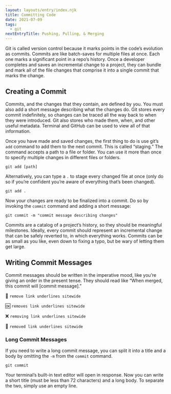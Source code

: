 ```yaml
---
layout: layouts/entry/index.njk
title: Committing Code
date: 2021-07-09
tags:
  - git
nextEntryTitle: Pushing, Pulling, & Merging
---
```


Git is called version control because it marks points in the code’s evolution as commits. Commits are like batch-saves for multiple files at once. Each one marks a significant point in a repo’s history. Once a developer completes and saves an incremental change to a project, they can bundle and mark all of the file changes that comprise it into a single commit that marks the change.

## Creating a Commit

Commits, and the changes that they contain, are defined by you. You must also add a short message describing what the changes do. Git stores every commit indefinitely, so changes can be traced all the way back to when they were introduced. Git also stores who made them, when, and other useful metadata. Terminal and GitHub can be used to view all of that information.

Once you have made and saved changes, the first thing to do is use git’s `add` command to add them to the next commit. This is called “staging.” The command accepts a path to a file or folder. You can use it more than once to specify multiple changes in different files or folders.

```shell
git add [path]
```

Alternatively, you can type a `.` to stage every changed file at once (only do so if you’re confident you’re aware of everything that’s been changed).

```shell
git add .
```

Now your changes are ready to be finalized into a commit. Do so by invoking the `commit` command and adding a short message:

```shell
git commit -m "commit message describing changes"
```

Commits are a catalog of a project’s history, so they should be meaningful milestones. Ideally, every commit should represent an incremental change that can be safely reverted to, in which everything works. Commits can be as small as you like, even down to fixing a typo, but be wary of letting them get large.

## Writing Commit Messages

Commit messages should be written in the imperative mood, like you’re giving an order in the present tense. They should read like “When merged, this commit will [commit message].”

💯 `remove link underlines sitewide`

🆗 `removes link underlines sitewide`

❌ `removing link underlines sitewide`

🤮 `removed link underlines sitewide`

### Long Commit Messages

If you need to write a long commit message, you can split it into a title and a body by omitting the `-m` from the `commit` command.

```shell
git commit
```

Your terminal’s built-in text editor will open in response. Now you can write a short title (must be less than 72 characters) and a long body. To separate the two, simply use an empty line.
